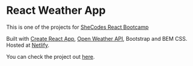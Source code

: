 # React Weather App 	

This is one of the projects for [SheCodes React Bootcamp](https://www.shecodes.io/)

Built with [Create React App](https://github.com/facebook/create-react-app), [Open Weather API](https://openweathermap.org/), Bootstrap and BEM CSS. Hosted at [Netlify](https://www.netlify.com/).

You can check the project out [here](https://naughty-volhard-2a33ee.netlify.app).
